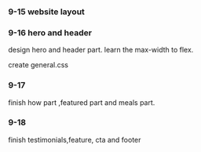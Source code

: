 ### 9-15 website layout

### 9-16 hero and header

design hero and header part. learn the max-width to flex.

create general.css

### 9-17

finish how part ,featured part and meals part.

### 9-18

finish testimonials,feature, cta and footer
